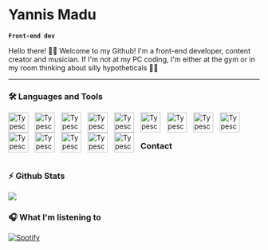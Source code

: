 # Yannis Madu

**`Front-end dev`**

<p>Hello there! 👋🏾 Welcome to my Github! I'm a front-end developer, content creator and musician. If I'm not at my PC coding, I'm either at the gym or in my room thinking about silly hypotheticals 🤔💭</p>

---

### 🛠️ Languages and Tools
<img align="left" alt="Typescript" width="40px" style="padding-right:10px" src="https://cdn.jsdelivr.net/gh/devicons/devicon/icons/typescript/typescript-original.svg" />
<img align="left" alt="Typescript" width="40px" style="padding-right:10px" src="https://cdn.jsdelivr.net/gh/devicons/devicon/icons/html5/html5-original.svg"  />
<img align="left" alt="Typescript" width="40px" style="padding-right:10px" src="https://cdn.jsdelivr.net/gh/devicons/devicon/icons/css3/css3-original.svg" />
<img align="left" alt="Typescript" width="40px" style="padding-right:10px" src="https://cdn.jsdelivr.net/gh/devicons/devicon/icons/javascript/javascript-original.svg"  />
<img align="left" alt="Typescript" width="40px" style="padding-right:10px" src="https://cdn.jsdelivr.net/gh/devicons/devicon/icons/react/react-original.svg"  />
<img align="left" alt="Typescript" width="40px" style="padding-right:10px" src="https://cdn.jsdelivr.net/gh/devicons/devicon/icons/nextjs/nextjs-original.svg"/>
<img align="left" alt="Typescript" width="40px" style="padding-right:10px" src="https://cdn.jsdelivr.net/gh/devicons/devicon/icons/git/git-original.svg" />
<img align="left" alt="Typescript" width="40px" style="padding-right:10px" src="https://cdn.jsdelivr.net/gh/devicons/devicon/icons/npm/npm-original-wordmark.svg"/>
<img align="left" alt="Typescript" width="40px" style="padding-right:10px" src="https://cdn.jsdelivr.net/gh/devicons/devicon/icons/mongodb/mongodb-original-wordmark.svg" />
<img align="left" alt="Typescript" width="40px" style="padding-right:10px" src="https://cdn.jsdelivr.net/gh/devicons/devicon/icons/webpack/webpack-original.svg" />
<img align="left" alt="Typescript" width="40px" style="padding-right:10px" src="https://cdn.jsdelivr.net/gh/devicons/devicon/icons/tailwindcss/tailwindcss-plain.svg" />
<img align="left" alt="Typescript" width="40px" style="padding-right:10px" src="https://cdn.jsdelivr.net/gh/devicons/devicon/icons/bash/bash-original.svg" />
<img align="left" alt="Typescript" width="40px" style="padding-right:10px" src="https://cdn.jsdelivr.net/gh/devicons/devicon/icons/ubuntu/ubuntu-plain.svg"/>
<img align="left" alt="Typescript" width="40px" style="padding-right:10px" src="https://cdn.jsdelivr.net/gh/devicons/devicon/icons/vscode/vscode-original.svg"/>
</br>
</br>

### Contact

#
### ⚡ Github Stats
[comment]: <img align="left" alt="Yannis' Github Stats " src="https://github-readme-stats-6mi3-5z1qbgfes-voltz7788.vercel.app/api?username=voltz7788&show_icons=true"/>

<img src="https://camo.githubusercontent.com/66ef63f465991d5c22f0284a58916f66ed9a194065db5a4dc154c79bdaf85650/68747470733a2f2f6769746875622d726561646d652d73747265616b2d73746174732e6865726f6b756170702e636f6d2f3f757365723d766f6c747a3737383826"/>

### 🎧 What I'm listening to
[![Spotify](https://novatorem-edqo40efx-voltz7788.vercel.app/api/spotify)](https://open.spotify.com/user/yannis.madu.777)
